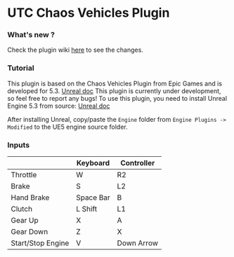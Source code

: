 # UTC Chaos Vehicles Plugin

### What's new ?

Check the plugin wiki [here](https://docs.unrealengine.com/5.3/en-US/how-to-set-up-vehicles-in-unreal-engine/) to see the changes.

### Tutorial

This plugin is based on the Chaos Vehicles Plugin from Epic Games and is developed for 5.3. [Unreal doc](https://github.com/UniversalToolCompiler/UTC_ChaosVehiclesPlugin/wiki/Chaos-Vehicles-Plugin:-What's-new-%3F)
This plugin is currently under development, so feel free to report any bugs!
To use this plugin, you need to install Unreal Engine 5.3 from source: [Unreal doc](https://docs.unrealengine.com/5.3/en-US/building-unreal-engine-from-source/) 

After installing Unreal, copy/paste the `Engine` folder from `Engine Plugins -> Modified` to the UE5 engine source folder.


### Inputs

|  | Keyboard | Controller |
| ------------- | ------------- | ------------- |
| Throttle | W | R2 |
| Brake | S | L2 |
| Hand Brake | Space Bar | B |
| Clutch | L Shift | L1 |
| Gear Up | X | A |
| Gear Down | Z | X |
| Start/Stop Engine | V | Down Arrow |
